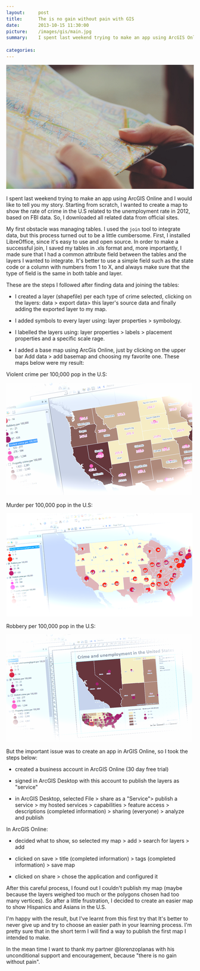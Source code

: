```yaml
---
layout:     post
title:      The is no gain without pain with GIS
date:       2013-10-15 11:30:00
picture:    /images/gis/main.jpg
summary:    I spent last weekend trying to make an app using ArcGIS Online and I would like to tell you my story. Starting from scratch, I wanted to create a map to show the rate of crime in the U.S related to the unemployment rate in 2012, based on FBI data. So, I downloaded all related data from official sites.

categories: 
---
```

<div class="center">
  <img src="/images/gis/main.jpg">
</div>

I spent last weekend trying to make an app using ArcGIS Online and I would like to tell you my story. Starting from scratch, I wanted to create a map to show the rate of crime in the U.S related to the unemployment rate in 2012, based on FBI data. So, I downloaded all related data from official sites.

My first obstacle was managing tables. I used the `join` tool to integrate data, but this process turned out to be a little cumbersome. First, I installed LibreOffice, since it's easy to use and open source. In order to make a successful join, I saved my tables in .xls format and, more importantly, I made sure that I had a common attribute field between the tables and the layers I wanted to integrate. It's better to use a simple field such as the state code or a column with numbers from 1 to X, and always make sure that the type of field is the same in both table and layer.

These are the steps I followed after finding data and joining the tables:

- I created a layer (shapefile) per each type of crime selected, clicking on the layers: data &gt; export data&gt; this layer's source data and finally adding the exported layer to my map.

- I added symbols to every layer using: layer properties &gt; symbology.

- I labelled the layers using: layer properties &gt; labels &gt; placement properties and a specific scale rage.

- I added a base map using ArcGis Online, just by clicking on the upper bar Add data &gt; add basemap and choosing my favorite one. These maps below were my result:

Violent crime per 100,000 pop in the U.S:

![image](/images/gis/map1.png)

Murder per 100,000 pop in the U.S:

![image](/images/gis/map2.png)

Robbery per 100,000 pop in the U.S:

![image](/images/gis/map3.png)

But the important issue was to create an app in ArGIS Online, so I took the steps below:

- created a business account in ArcGIS Online (30 day free trial)

- signed in ArcGIS Desktop with this account to publish the layers as "service"

- in ArcGIS Desktop, selected File &gt; share as a "Service"&gt; publish a service &gt; my hosted services &gt; capabilities &gt; feature access &gt; descriptions (completed information) &gt; sharing (everyone) &gt; analyze and publish

In ArcGIS Online:

- decided what to show, so selected my map &gt; add &gt; search for layers &gt; add

- clicked on save &gt; title (completed information) &gt; tags (completed information) &gt; save map

- clicked on share &gt; chose the application and configured it

After this careful process, I found out I couldn't publish my map (maybe because the layers weighed too much or the polygons chosen had too many vertices). So after a little frustration, I decided to create an easier map to show Hispanics and Asians in the U.S.

I'm happy with the result, but I've learnt from this first try that It's better to never give up and try to choose an easier path in your learning process. I'm pretty sure that in the short term I will find a way to publish the first map I intended to make.

In the mean time I want to thank my partner @lorenzoplanas with his unconditional support and encouragement, because "there is no gain without pain".